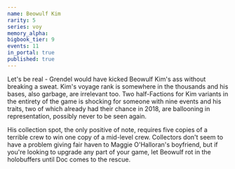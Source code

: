 ```yaml
---
name: Beowulf Kim
rarity: 5
series: voy
memory_alpha:
bigbook_tier: 9
events: 11
in_portal: true
published: true
---
```


Let's be real - Grendel would have kicked Beowulf Kim's ass without breaking a sweat. Kim's voyage rank is somewhere in the thousands and his bases, also garbage, are irrelevant too. Two half-Factions for Kim variants in the entirety of the game is shocking for someone with nine events and his traits, two of which already had their chance in 2018, are ballooning in representation, possibly never to be seen again.

His collection spot, the only positive of note, requires five copies of a terrible crew to win one copy of a mid-level crew. Collectors don't seem to have a problem giving fair haven to Maggie O'Halloran's boyfriend, but if you're looking to upgrade any part of your game, let Beowulf rot in the holobuffers until Doc comes to the rescue.
